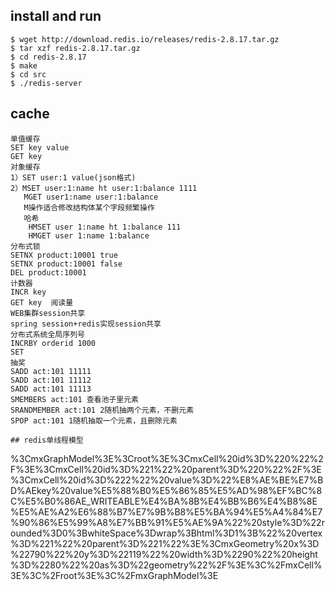 ## install and run
```
$ wget http://download.redis.io/releases/redis-2.8.17.tar.gz
$ tar xzf redis-2.8.17.tar.gz
$ cd redis-2.8.17
$ make
$ cd src
$ ./redis-server
```
## cache
```
单值缓存
SET key value
GET key
对象缓存
1）SET user:1 value(json格式)
2）MSET user:1:name ht user:1:balance 1111
   MGET user1:name user:1:balance
   M操作适合修改结构体某个字段频繁操作
   哈希
    HMSET user 1:name ht 1:balance 111
    HMGET user 1:name 1:balance
分布式锁
SETNX product:10001 true
SETNX product:10001 false
DEL product:10001
计数器
INCR key
GET key  阅读量
WEB集群session共享
spring session+redis实现session共享
分布式系统全局序列号
INCRBY orderid 1000
SET
抽奖
SADD act:101 11111
SADD act:101 11112
SADD act:101 11113
SMEMBERS act:101 查看池子里元素
SRANDMEMBER act:101 2随机抽两个元素，不删元素
SPOP act:101 1随机抽取一个元素，且删除元素

## redis单线程模型
```
%3CmxGraphModel%3E%3Croot%3E%3CmxCell%20id%3D%220%22%2F%3E%3CmxCell%20id%3D%221%22%20parent%3D%220%22%2F%3E%3CmxCell%20id%3D%222%22%20value%3D%22%E8%AE%BE%E7%BD%AEkey%20value%E5%88%B0%E5%86%85%E5%AD%98%EF%BC%8C%E5%B0%86AE_WRITEABLE%E4%BA%8B%E4%BB%B6%E4%B8%8E%E5%AE%A2%E6%88%B7%E7%9B%B8%E5%BA%94%E5%A4%84%E7%90%86%E5%99%A8%E7%BB%91%E5%AE%9A%22%20style%3D%22rounded%3D0%3BwhiteSpace%3Dwrap%3Bhtml%3D1%3B%22%20vertex%3D%221%22%20parent%3D%221%22%3E%3CmxGeometry%20x%3D%22790%22%20y%3D%22119%22%20width%3D%2290%22%20height%3D%2280%22%20as%3D%22geometry%22%2F%3E%3C%2FmxCell%3E%3C%2Froot%3E%3C%2FmxGraphModel%3E
```




